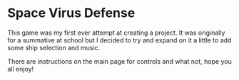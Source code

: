 # Space Virus Defense
 
This game was my first ever attempt at creating a project. It was originally for a summative at school but I decided to try and expand on it a little to add some ship selection and music.

There are instructions on the main page for controls and what not, hope you all enjoy!
